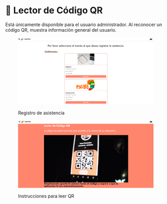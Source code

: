 # 📱 Lector de Código QR

Está únicamente disponible para el usuario administrador. Al reconocer un código QR, muestra información general del usuario.



<figure><img src="../.gitbook/assets/Lector1.png" alt=""><figcaption><p>Registro de asistencia</p></figcaption></figure>

<figure><img src="../.gitbook/assets/Lector2.png" alt=""><figcaption><p>Instrucciones para leer QR</p></figcaption></figure>
